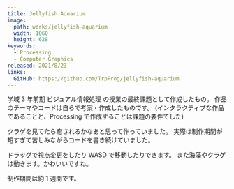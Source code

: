 ```yaml
---
title: Jellyfish Aquarium
image: 
  path: works/jellyfish-aquarium
  width: 1060
  height: 628
keywords:
  - Processing
  - Computer Graphics
released: 2021/8/23
links:
  GitHub: https://github.com/TrpFrog/jellyfish-aquarium
---
```


学域 3 年前期 ビジュアル情報処理 の授業の最終課題として作成したもの。
作品のテーマやコードは自らで考案・作成したものです。
(インタラクティブな作品であることと、Processing で作成することは課題の要件でした)

クラゲを見てたら癒されるかなあと思って作っていました。
実際は制作期間が短すぎて苦しみながらコードを書き続けていました。

ドラッグで視点変更をしたり WASD で移動したりできます。
また海藻やクラゲは動きます。かわいいですね。

制作期間は約 1 週間です。



